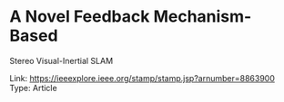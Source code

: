 # A Novel Feedback Mechanism-Based
Stereo Visual-Inertial SLAM

Link: https://ieeexplore.ieee.org/stamp/stamp.jsp?arnumber=8863900
Type: Article